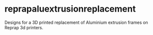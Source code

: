 # reprapaluextrusionreplacement
Designs for a 3D printed replacement of Aluminium extrusion frames on Reprap 3d printers. 
